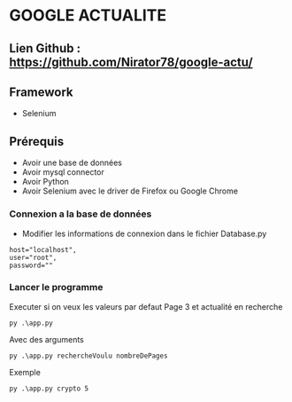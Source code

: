 # GOOGLE ACTUALITE
## Lien Github : https://github.com/Nirator78/google-actu/
## Framework
- Selenium
## Prérequis
- Avoir une base de données
- Avoir mysql connector
- Avoir Python
- Avoir Selenium avec le driver de Firefox ou Google Chrome

### Connexion a la base de données
- Modifier les informations de connexion dans le fichier Database.py
```
host="localhost",
user="root",
password=""
```
### Lancer le programme 
Executer si on veux les valeurs par defaut
Page 3 et actualité en recherche
```
py .\app.py
```
Avec des arguments
```
py .\app.py rechercheVoulu nombreDePages
```
Exemple
```
py .\app.py crypto 5
```
